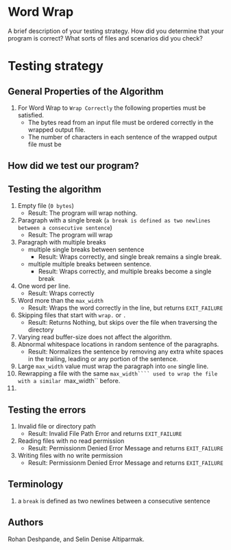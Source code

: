 # Word Wrap

A brief description of your testing strategy. How did you determine that your program is
correct? What sorts of files and scenarios did you check?

# Testing strategy
## General Properties of the Algorithm
1. For Word Wrap to ```Wrap Correctly``` the following properties must be satisfied.
    - The bytes read from an input file must be ordered correctly in the wrapped output file.
    - The number of characters in each sentence of the wrapped output file must be

## How did we test our program?


## Testing the algorithm
1. Empty file (```0 bytes```)
    - Result: The program will wrap nothing.
2. Paragraph with a single break (```a break is defined as two newlines between a consecutive sentence```)
    - Result: The program will wrap 
3. Paragraph with multiple breaks
    - multiple single breaks between sentence
        - Result: Wraps correctly, and single break remains a single break.
    - multiple multiple breaks between sentence.
        - Result: Wraps correctly, and multiple breaks become a single break
4. One word per line.
    - Result: Wraps correctly
5. Word more than the ```max_width```
    - Result: Wraps the word correctly in the line, but returns ```EXIT_FAILURE```
6. Skipping files that start with ```wrap.``` or ```.```
    - Result: Returns Nothing, but skips over the file when traversing the directory
7. Varying read buffer-size does not affect the algorithm.
8. Abnormal whitespace locations in random sentence of the paragraphs.
    - Result: Normalizes the sentence by removing any extra white spaces in the trailing, leading or any portion of the sentence. 
9. Large ```max_width``` value must wrap the paragraph into ```one``` single line.
10. Rewrapping a file with the same ```max_width```` used to wrap the file with a similar ```max_width`` before.
11. 

## Testing the errors
1. Invalid file or directory path
    - Result: Invalid File Path Error and returns ```EXIT_FAILURE```
2. Reading files with no read permission
    - Result: Permissionm Denied Error Message and returns ```EXIT_FAILURE```
3. Writing files with no write permission
    - Result: Permissionm Denied Error Message and returns ```EXIT_FAILURE```

## Terminology
1. a ```break``` is defined as two newlines between a consecutive sentence

## Authors
Rohan Deshpande, and Selin Denise Altiparmak.